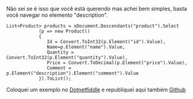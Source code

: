 Não sei se é isso que você está querendo mas achei bem simples, basta você navegar no elemento "description". 


    List<Product> products = xDocument.Descendants("product").Select
                (p => new Product()
                {
                   Id = Convert.ToInt32(p.Element("id").Value),
                   Name=p.Element("name").Value,
                   Quantity = Convert.ToInt32(p.Element("quantity").Value),
                   Price = Convert.ToDecimal(p.Element("price").Value),
    			   Comment = p.Element("description").Element("comment").Value
                }).ToList();

Coloquei um exemplo no [Dotnetfiddle][1] e republiquei aqui também [Github][2]


  [1]: https://dotnetfiddle.net/DX2jpB
  [2]: https://github.com/rafaelchagasb/answers-stackoverflow/tree/master/pt.stackoverflow.com/dotnet/451007